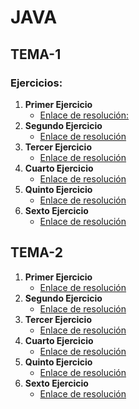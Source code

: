 # JAVA

## TEMA-1

### Ejercicios:

1. **Primer Ejercicio**
   - [Enlace de resolución:]()
2. **Segundo Ejercicio**
   - [Enlace de resolución]()
3. **Tercer Ejercicio**
   - [Enlace de resolución]()
4. **Cuarto Ejercicio**
   - [Enlace de resolución]()
5. **Quinto Ejercicio**
   - [Enlace de resolución]()
6. **Sexto Ejercicio**
   - [Enlace de resolución]()

## TEMA-2

1. **Primer Ejercicio**
   - [Enlace de resolución](https://github.com/RBD-20002/JAVA/tree/main/2_Vehiculo)
2. **Segundo Ejercicio**
   - [Enlace de resolución](https://github.com/RBD-20002/JAVA/tree/main/2_Figura)
3. **Tercer Ejercicio**
   - [Enlace de resolución](https://github.com/RBD-20002/JAVA/tree/main/2_Figuras)
4. **Cuarto Ejercicio**
   - [Enlace de resolución](https://github.com/RBD-20002/JAVA/tree/main/2_Pregunta)
5. **Quinto Ejercicio**
   - [Enlace de resolución](https://github.com/RBD-20002/JAVA/tree/main/2_Carta)
6. **Sexto Ejercicio**
   - [Enlace de resolución](https://github.com/RBD-20002/JAVA/tree/main/2_SuperMercado)
